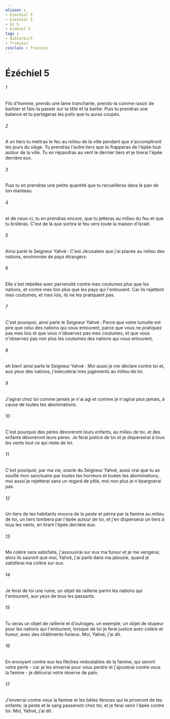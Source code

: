 ```yaml
---
aliases : 
- Ézéchiel 5
- Ézéchiel 5
- Ez 5
- Ezekiel 5
tags : 
- Bible/Ez/5
- français
cssclass : français
---
```


# Ézéchiel 5

###### 1
Fils d'homme, prends une lame tranchante, prends-la comme rasoir de barbier et fais-la passer sur ta tête et ta barbe. Puis tu prendras une balance et tu partageras les poils que tu auras coupés. 
###### 2
A un tiers tu mettras le feu au milieu de la ville pendant que s'accompliront les jours du siège. Tu prendras l'autre tiers que tu frapperas de l'épée tout autour de la ville. Tu en répandras au vent le dernier tiers et je tirerai l'épée derrière eux. 
###### 3
Puis tu en prendras une petite quantité que tu recueilleras dans le pan de ton manteau 
###### 4
et de ceux-ci, tu en prendras encore, que tu jetteras au milieu du feu et que tu brûleras. C'est de là que sortira le feu vers toute la maison d'Israël. 
###### 5
Ainsi parle le Seigneur Yahvé : C'est Jérusalem que j'ai placée au milieu des nations, environnée de pays étrangers. 
###### 6
Elle s'est rebellée avec perversité contre mes coutumes plus que les nations, et contre mes lois plus que les pays qui l'entourent. Car ils rejettent mes coutumes, et mes lois, ils ne les pratiquent pas. 
###### 7
C'est pourquoi, ainsi parle le Seigneur Yahvé : Parce que votre tumulte est pire que celui des nations qui vous entourent, parce que vous ne pratiquez pas mes lois et que vous n'observez pas mes coutumes, et que vous n'observez pas non plus les coutumes des nations qui vous entourent, 
###### 8
eh bien! ainsi parle le Seigneur Yahvé : Moi aussi je me déclare contre toi et, aux yeux des nations, j'exécuterai mes jugements au milieu de toi. 
###### 9
J'agirai chez toi comme jamais je n'ai agi et comme je n'agirai plus jamais, à cause de toutes tes abominations. 
###### 10
C'est pourquoi des pères dévoreront leurs enfants, au milieu de toi, et des enfants dévoreront leurs pères. Je ferai justice de toi et je disperserai à tous les vents tout ce qui reste de toi. 
###### 11
C'est pourquoi, par ma vie, oracle du Seigneur Yahvé, aussi vrai que tu as souillé mon sanctuaire par toutes tes horreurs et toutes tes abominations, moi aussi je rejetterai sans un regard de pitié, moi non plus je n'épargnerai pas. 
###### 12
Un tiers de tes habitants mourra de la peste et périra par la famine au milieu de toi, un tiers tombera par l'épée autour de toi, et j'en disperserai un tiers à tous les vents, en tirant l'épée derrière eux. 
###### 13
Ma colère sera satisfaite, j'assouvirai sur eux ma fureur et je me vengerai; alors ils sauront que moi, Yahvé, j'ai parlé dans ma jalousie, quand je satisferai ma colère sur eux. 
###### 14
Je ferai de toi une ruine, un objet de raillerie parmi les nations qui t'entourent, aux yeux de tous les passants. 
###### 15
Tu seras un objet de raillerie et d'outrages, un exemple, un objet de stupeur pour les nations qui t'entourent, lorsque de toi je ferai justice avec colère et fureur, avec des châtiments furieux. Moi, Yahvé, j'ai dit. 
###### 16
En envoyant contre eux les flèches redoutables de la famine, qui seront votre perte - car je les enverrai pour vous perdre et j'ajouterai contre vous la famine - je détruirai votre réserve de pain. 
###### 17
J'enverrai contre vous la famine et les bêtes féroces qui te priveront de tes enfants; la peste et le sang passeront chez toi, et je ferai venir l'épée contre toi. Moi, Yahvé, j'ai dit. 
